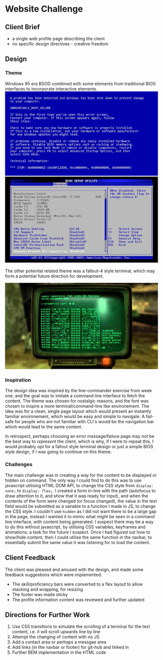 # Website Challenge

## Client Brief
- a single web profile page describing the client
- no specific design directives - creative freedom

## Design
### Theme
Windows 95 era BSOD combined with some elements from traditional BIOS interfaces to incorporate interactive elements.  
![alt text](https://github.com/SchoolOfCode/w1_website-challenge-gschandan/blob/main/images/windows_bsod.jpg "Example image of windows blue screen of death")
![alt text](https://github.com/SchoolOfCode/w1_website-challenge-gschandan/blob/main/images/windows_bios.jpg "Example image of a windows BIOS interface")

The other potential related theme was a fallout-4 style terminal, which may form a potential future direction for development.  

![alt text](https://github.com/SchoolOfCode/w1_website-challenge-gschandan/blob/main/images/fallout_terminal.jpg "Example image of a fallout(game) terminal interface")

### Inspiration
The design idea was inspired by the line-commander exercise from week one, and the goal was to imitate a command line interface to fetch the content.
The theme was chosen for nostalgic reasons, and the font was chosen to inspire a more terminal/command-line like environement.
The idea was for a clean, single page layout which would present an instantly familiar environement, which would be easy and simple to navigate.
A fail-safe for people who are not familiar with CLI's would be the navigation bar which would lead to the same content.

In retrospect, perhaps choosing an error message/failure page may not be the best way to _represent_ the client, which is why, if I were to repeat this, I would probably opt for a fallout style terminal design or just a simple BIOS style design, if I was going to continue on this theme.

### Challenges 
The main challenge was in creating a way for the content to be displayed or hidden on command.
The only way I could find to do this was to use javascript utilising HTML DOM API, to change the CSS style from `display: none;` to `display: flex;`.
I created a form in-line with the path (autofocus to draw attention to it, and show that it was ready for input), and when the contents of the form were changed (or focus changed), the value in the text field would be submitted as a variable to a function I made in JS, to change the CSS style. I couldn't use `hidden` as I did not want there to be a large gap in the page, instead I wanted it to mimic what might be seen in a command line interface, with content being generated.
I suspect there may be a way to do this without javascript, by utilising CSS variables, keyframes and animations; a task for the future I suspect.
Once I had figured out how to show/hide content, then I could utilise the same function in the navbar, to essentially submit the same value it was listening for to load the content.

## Client Feedback
The client was pleased and amused with the design, and made some feedback suggestions which were implemented.
- The skill/proficiency bars were converted to a flex layout to allow stacking and wrapping, for resizing
- The footer was made sticky
- The profile information content was reviewed and further updated

## Directions for Further Work
1. Use CSS transitions to simulate the scrolling of a terminal for the text content, i.e. it will scroll upwards line by line
2. Attempt the changing of content with no JS
3. Add a contact area or perhaps a messgae area
4. Add links (in the navbar or footer) for git-hub and linked in
5. Further BEM implementation in the HTML code
